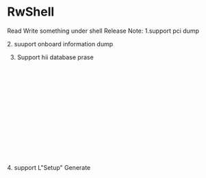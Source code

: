 # RwShell
Read Write something under shell
Release Note:
1.support pci dump


  <PciDump version="v0.1">
    <Device(00:00:00) vendor(1022)="Advanced Micro Devices, Inc. [AMD]" device(15D0)="Unknown Device Id">
      <data 00="22 10 D0 15 00 00 00 00 00 00 00 06 00 00 80 00 " />
      <data 01="00 00 00 00 00 00 00 00 00 00 00 00 00 00 00 00 " />
      <data 02="00 00 00 00 00 00 00 00 00 00 00 00 22 10 D0 15 " />
      <data 03="00 00 00 00 00 00 00 00 00 00 00 00 00 00 00 00 " />
      <data 04="00 00 00 00 00 00 00 00 80 00 00 00 10 00 80 00 " />
      <data 05="22 10 D0 15 00 00 00 00 00 00 00 00 00 00 00 00 " />
      <data 06="00 00 00 00 14 97 FF FF 00 00 00 00 00 00 00 00 " />
      <data 07="00 00 00 00 00 00 00 00 00 00 00 00 00 00 00 00 " />
      <data 08="00 00 00 00 08 01 00 00 00 00 00 00 00 00 00 00 " />
      <data 09="00 00 00 E0 00 00 00 00 00 00 00 00 00 00 00 00 " />
      <data 0A="00 00 00 00 14 97 FF FF 00 00 00 00 00 00 00 00 " />
      <data 0B="00 00 00 00 00 00 00 00 1C A8 05 00 03 00 00 00 " />
      <data 0C="00 00 00 00 00 00 00 00 14 97 FF FF 00 00 00 00 " />
      <data 0D="00 00 00 00 14 97 FF FF 00 00 00 00 00 00 00 00 " />
      <data 0E="46 00 30 01 00 00 00 00 00 00 00 00 00 00 00 00 " />
      <data 0F="00 00 00 00 00 80 80 00 00 00 00 00 14 97 FF FF " />
      <ssid svid="1022" sdid="15D0" />
      <control IO="-" Mem="-" BusMaster="-" SpecCycle="-" MemInv="-" VGASnoop="-" ParErr="-" Stepping="-" SERR="-" FastB2B="-" DisINTx="-" />
      <status Cap="-" 66MHz="-" UDF="-" FastB2B="-" ParErr="-" DEVSEL="fast" STAbort="-" RTAbort="-" RMAbort="-" SERR="-" PERR="-" INTx="-" />
      <interrupt IntLine="0" IntIRQ="0" />
    </Device(00:00:00)>
2. suuport onboard information dump
<Dump email="tanktang2018@hotmail.com" aurthor="tank">
  <MainboardInfoDump version="v0.1">
    <BIOS Version="M33KT1BS" date="01/14/2020" />
    <EC Version="00.04" />
    <CPU name="AMD Ryzen 5 PRO 3500U w/ Radeon Vega Mobile Gfx" />
    <Memory>
      <Mem BankLocator="P0 CHANNEL A" Manufacturer="Hynix" PartNum="HMA851S6CJR6N-XN    " Size="4096 MB" />
      <Mem BankLocator="P0 CHANNEL B" Manufacturer="Hynix" PartNum="HMA851S6CJR6N-XN    " Size="4096 MB" />
    </Memory>
    <Storage>
      <NVME Description="UMIS RPJTJ128MEE1MWX" />
      <NVME Description="KXG6AZNV256G TOSHIBA" />
    </Storage>
  </MainboardInfoDump>
  
3. Support hii database prase
 <formset id="D1405D16-7AFC-4695-BB12-41459D3695A2" name="Network Stack Configuration">
      <form id="0x0001" name="Network Stack Configuration">
        <question id="0x0001" name="Network Stack" type="oneof" radix="unsinged dec" len="0x01">
          <help info="Enable/Disable UEFI Network Stack" />
          <current value="0x01" />
          <option value="0x00" name="Disabled" />
          <option value="0x01" name="Enabled" />
        </question>
        <question id="0x0002" name="Ipv4 PXE Support" type="oneof" radix="unsinged dec" len="0x01">
          <help info="Enable/Disable IPv4 PXE boot support. If disabled, IPv4 PXE boot support will not be available." />
          <current value="0x01" />
          <option value="0x00" name="Disabled" />
          <option value="0x01" name="Enabled" />
        </question>
        <question id="0x0003" name="Ipv4 HTTP Support" type="oneof" radix="unsinged dec" len="0x01">
          <help info="Enable/Disable IPv4 HTTP boot support. If disabled, IPv4 HTTP boot support will not be available." />
          <current value="0x00" />
          <option value="0x00" name="Disabled" />
          <option value="0x01" name="Enabled" />
        </question>
        <question id="0x0004" name="Ipv6 PXE Support" type="oneof" radix="unsinged dec" len="0x01">
          <help info="Enable/Disable IPv6 PXE boot support. If disabled, IPv6 PXE boot support will not be available." />
          <current value="0x01" />
          <option value="0x00" name="Disabled" />
          <option value="0x01" name="Enabled" />
        </question>
        <question id="0x0005" name="Ipv6 HTTP Support" type="oneof" radix="unsinged dec" len="0x01">
          <help info="Enable/Disable IPv6 HTTP boot support. If disabled, IPv6 HTTP boot support will not be available." />
          <current value="0x00" />
          <option value="0x00" name="Disabled" />
          <option value="0x01" name="Enabled" />
        </question>
        <question id="0x0006" name="IPSEC Certificate" type="oneof" radix="unsinged dec" len="0x01">
          <help info="Support to Enable/Disable IPSEC certificate for Ikev." />
          <current value="0x00" />
          <option value="0x00" name="Disabled" />
          <option value="0x01" name="Enabled" />
        </question>
        <question id="0x0007" name="PXE boot wait time" type="numeric" radix="unsinged dec" len="0x01" min="0x00" max="0x05" step="0x01">
          <help info="Wait time in seconds to press ESC key to abort the PXE boot. Use either +/- or numeric keys to set the value." />
          <current value="0x00" />
        </question>
        <question id="0x0008" name="Media detect count" type="numeric" radix="unsinged dec" len="0x01" min="0x01" max="0x32" step="0x01">
          <help info="Number of times the presence of media will be checked. Use either +/- or numeric keys to set the value." />
          <current value="0x00" />
        </question>
      </form>
    </formset>
4. support L"Setup" Generate
  <VarStore name="Setup" size="0x01BE" guid="EC87D643-EBA4-4BB5-A1E5-3F3E36B20DA9">
    <data L00="01 01 00 00 00 00 01 02 01 00 00 02 00 01 00 01 " />
    <data L01="00 00 01 00 01 03 00 00 00 01 00 01 00 00 00 00 " />
    <data L02="00 00 00 01 01 00 00 01 00 01 00 01 00 00 01 00 " />
    <data L03="00 00 00 00 00 01 01 00 00 00 00 00 01 01 00 00 " />
    <data L04="00 00 00 00 00 00 01 01 01 01 01 01 01 0F 01 00 " />
    <data L05="01 00 00 00 00 00 01 00 00 00 00 00 00 00 00 00 " />
    <data L06="00 00 00 00 02 01 00 00 01 02 00 01 01 00 01 01 " />
    <data L07="00 00 00 00 00 01 02 01 01 01 01 02 01 01 01 00 " />
    <data L08="00 00 01 02 00 00 00 00 01 00 00 00 00 01 00 03 " />
    <data L09="00 02 01 01 00 00 00 02 00 00 01 00 00 00 01 02 " />
    <data L0A="00 00 00 00 00 00 00 00 00 00 00 00 01 01 01 01 " />
    <data L0B="01 01 01 01 00 01 FF 04 00 00 0F 00 00 FF 01 01 " />
    <data L0C="00 00 01 01 FF FF FF FF FF FF FF FF FF FF FF 00 " />
    <data L0D="FF FF FF FF FF FF FF FF FF FF FF FF FF FF 00 FF " />
    <data L0E="FF FF FF FF FF FF FF FF FF FF FF FF FF FF FF 00 " />
    <data L0F="FF 00 FF FF 00 00 00 FF FF FF FF FF FF FF FF FF " />
    <data L10="FF FF FF FF FF FF FF FF FF FF FF FF 01 FF FF FF " />
    <data L11="FF FF 00 00 FF FF FF FF FF 01 FF FF 00 01 00 00 " />
    <data L12="00 01 FF FF FF FF FF FF FF FF FF FF FF FF FF FF " />
    <data L13="FF FF FF FF FF FF FF FF FF FF 00 01 00 00 00 00 " />
    <data L14="00 07 08 01 01 01 01 01 01 00 01 00 01 00 00 00 " />
    <data L15="02 07 00 00 00 00 00 01 00 02 00 01 01 01 01 01 " />
    <data L16="01 00 00 00 00 00 00 00 00 00 00 00 00 00 00 00 " />
    <data L17="00 00 00 00 00 00 00 00 00 00 00 00 00 00 00 00 " />
    <data L18="00 01 01 01 00 00 00 00 00 00 00 00 00 00 01 01 " />
    <data L19="00 00 00 00 00 01 02 01 01 01 00 00 02 01 00 00 " />
    <data L1A="00 00 00 00 00 00 00 00 00 00 00 00 00 00 00 00 " />
    <data L1B="00 00 00 00 00 00 00 00 00 00 00 00 00 00 53 00 " />
    <Item Offset="0000" value="0x01" size="0x01" name="Bootup NumLock State" />
    <Item Offset="0001" value="0x01" size="0x01" name="Wireless LAN Access" />
    <Item Offset="0002" value="0x00" size="0x01" name="HTTPs Support" />
    <Item Offset="0003" value="0x00" size="0x01" name="Wireless LAN PXE boot" />
    <Rsvd Offset="0004" value="0x00" />
    <Rsvd Offset="0005" value="0x00" />
    <Item Offset="0006" value="0x01" size="0x01" name="Wake on LAN" />
    <Item Offset="0007" value="0x02" size="0x01" name="After Power Loss" />
    <Item Offset="0008" value="0x01" size="0x01" name="Performance Mode" />
    <Rsvd Offset="0009" value="0x00" />
    <Rsvd Offset="000A" value="0x00" />
    <Item Offset="000B" value="0x02" size="0x01" name="Wake from Serial Port Ring" />
    <Rsvd Offset="000C" value="0x00" />
    <Item Offset="000D" value="0x01" size="0x01" name="PSU Over load Warning" />
    <Item Offset="000E" value="0x00" size="0x01" name="Enhanced Power Saving Mode" />
    <Item Offset="000F" value="0x01" size="0x01" name="Smart Power On" />
    <Item Offset="0010" value="0x00" size="0x01" name="Access Security Settings" />
    <Item Offset="0011" value="0x00" size="0x01" name="Remote Set SMP" />
    <Item Offset="0012" value="0x01" size="0x01" name="Allow Jumper Clear SVP" />
    <Rsvd Offset="0013" value="0x00" />
    <Item Offset="0014" value="0x01" size="0x01" name="Secure Roll Back Prevention" />
    <Item Offset="0015" value="0x03" size="0x01" name="Max Password Attempts" />
    <Item Offset="0016" value="0x00" size="0x01" name="Custom Password Mode" />
    <Item Offset="0017" value="0x00" size="0x01" name="Password Change Time" />
    <Item Offset="0018" value="0x00" size="0x01" name="Require SVP when Flashing" />
    <Item Offset="0019" value="0x01" size="0x01" name="BIOS Password At System Boot" />
    <Item Offset="001A" value="0x00" size="0x01" name="BIOS Password At Reboot" />
    <Item Offset="001B" value="0x01" size="0x01" name="POP Changeable by User" />
    <Item Offset="001C" value="0x00" size="0x01" name="BIOS Password At Boot Device List" />
    <Item Offset="001D" value="0x00" size="0x01" name="Smart USB Protection" />
    <Item Offset="001E" value="0x00" size="0x01" name="Device Guard" />
    <Item Offset="001F" value="0x00" size="0x01" name="Credential Guard" />
    <Rsvd Offset="0020" value="0x00" />
    <Item Offset="0021" value="0x00" size="0x01" name="Cover Tamper Detected" />
    <Item Offset="0022" value="0x00" size="0x01" name="Configuration Change Detection" />
    <Item Offset="0023" value="0x01" size="0x01" name="Password Count Exceeded Error" />
    <Item Offset="0024" value="0x01" size="0x01" name="Require HDP on System Boot" />
    <Rsvd Offset="0025" value="0x00" />
    <Rsvd Offset="0026" value="0x00" />
    <Item Offset="0027" value="0x01" size="0x01" name="Absolute Persistence Module" />
    <Rsvd Offset="0028" value="0x00" />
    <Item Offset="0029" value="0x01" size="0x01" name="To diagnose hardware" />
    <Rsvd Offset="002A" value="0x00" />
    <Item Offset="002B" value="0x01" size="0x01" name="Windows UEFI Firmware Update" />
    <Rsvd Offset="002C" value="0x00" />
    <Rsvd Offset="002D" value="0x00" />
    <Item Offset="002E" value="0x01" size="0x01" name="Quick Boot" />
    <Item Offset="002F" value="0x00" size="0x01" name="Floppyless Operation" />
    <Item Offset="0030" value="0x00" size="0x01" name="Keyboardless Operation" />
    <Item Offset="0031" value="0x00" size="0x01" name="USB Enumeration Delay" />
    <Item Offset="0032" value="0x00" size="0x01" name="Boot Priority " />
    <Item Offset="0033" value="0x00" size="0x01" name="Option Keys Display" />
    <Item Offset="0034" value="0x00" size="0x01" name="Option Keys Display Style" />
    <Item Offset="0035" value="0x01" size="0x01" name="Startup Device Menu Prompt" />
    <Item Offset="0036" value="0x01" size="0x01" name="Quiet Boot" />
    <Item Offset="0037" value="0x00" size="0x01" name="Serial Number Style" />
    <Item Offset="0038" value="0x00" size="0x01" name="Display Logo" />
    <Item Offset="0039" value="0x00" size="0x01" name="BGRT" />
    <Item Offset="003A" value="0x00" size="0x01" name="Resolution" />
    <Item Offset="003B" value="0x00" size="0x01" name="OEM Logo Feature Support" />
    <Item Offset="003C" value="0x01" size="0x01" name="Fast Boot" />
    <Item Offset="003D" value="0x01" size="0x01" name="OS Optimized Defaults" />
    <Rsvd Offset="003E" value="0x00" />
    <Rsvd Offset="003F" value="0x00" />
    <Rsvd Offset="0040" value="0x00" />
    <Rsvd Offset="0041" value="0x00" />
    <Rsvd Offset="0042" value="0x00" />
    <Rsvd Offset="0043" value="0x00" />
    <Item Offset="0044" value="0x00" size="0x01" name="Set Minimum Length" />
    <Item Offset="0045" value="0x00" size="0x01" name="Set Strong Password" />
    <Item Offset="0046" value="0x01" size="0x01" name="USB Port Access" />
    <Item Offset="0047" value="0x01" size="0x01" name="Front USB Ports" />
    <Item Offset="0048" value="0x01" size="0x01" name="Rear USB Ports" />
    <Item Offset="0049" value="0x01" size="0x01" name="Internal Speaker" />
    <Item Offset="004A" value="0x01" size="0x01" name="Onboard Ethernet Controller" />
    <Item Offset="004B" value="0x01" size="0x01" name="Bluetooth" />
    <Item Offset="004C" value="0x01" size="0x01" name="AMD Secure Virtual Machine" />
    <Item Offset="004D" value="0x0F" size="0x01" name="IOMMU" />
    <Item Offset="004E" value="0x01" size="0x01" name="C State Support" />
    <Item Offset="004F" value="0x00" size="0x01" name="DASH Support" />
    <Item Offset="0050" value="0x01" size="0x01" name="Console Redirection Terminal Type" />
    <Item Offset="0051" value="0x00" size="0x01" name="Windows Modern Standby" />
    <Item Offset="0052" value="0x00" size="0x01" name="Set Password Encryption Algorithm" />
    <Rsvd Offset="0053" value="0x00" />
    <Item Offset="0054" value="0x00" size="0x01" name="Lenovo Cloud Services" />
    <Item Offset="0055" value="0x00" size="0x01" name="HTTPs Boot" />
    <Item Offset="0056" value="0x01" size="0x01" name="Block SID Authentication" />
    <Rsvd Offset="0057" value="0x00" />
    <Rsvd Offset="0058" value="0x00" />
    <Rsvd Offset="0059" value="0x00" />
    <Rsvd Offset="005A" value="0x00" />
    <Rsvd Offset="005B" value="0x00" />
    <Rsvd Offset="005C" value="0x00" />
    <Rsvd Offset="005D" value="0x00" />
    <Rsvd Offset="005E" value="0x00" />
    <Rsvd Offset="005F" value="0x00" />
    <Rsvd Offset="0060" value="0x00" />
    <Item Offset="0061" value="0x00" size="0x01" name="Fast Boot" />
    <Item Offset="0062" value="0x00" size="0x01" name="SATA Support" />
    <Item Offset="0063" value="0x00" size="0x01" name="VGA Support" />
    <Item Offset="0064" value="0x02" size="0x01" name="USB Support" />
    <Item Offset="0065" value="0x01" size="0x01" name="PS2 Devices Support" />
    <Item Offset="0066" value="0x00" size="0x01" name="Redirection Support" />
    <Item Offset="0067" value="0x00" size="0x01" name="Network Stack Driver Support" />
    <Item Offset="0068" value="0x01" size="0x01" name="NVMe Support" />
    <Item Offset="0069" value="0x02" size="0x01" name="Security Chip 1.2" />
    <Item Offset="006A" value="0x00" size="0x01" name="Clear TCG Security Feature" />
    <Rsvd Offset="006B" value="0x01" />
    <Rsvd Offset="006C" value="0x01" />
    <Rsvd Offset="006D" value="0x00" />
    <Item Offset="006E" value="0x01" size="0x01" name="Security Device Support" />
    <Rsvd Offset="006F" value="0x01" />
    <Rsvd Offset="0070" value="0x00" />
    <Rsvd Offset="0071" value="0x00" />
    <Rsvd Offset="0072" value="0x00" />
    <Rsvd Offset="0073" value="0x00" />
    <Rsvd Offset="0074" value="0x00" />
    <Rsvd Offset="0075" value="0x01" />
    <Item Offset="0076" value="0x02" size="0x01" name="TPM2.0 UEFI Spec Version" />
    <Item Offset="0077" value="0x01" size="0x01" name="Platform Hierarchy" />
    <Item Offset="0078" value="0x01" size="0x01" name="Storage Hierarchy" />
    <Item Offset="0079" value="0x01" size="0x01" name="Endorsement Hierarchy" />
    <Item Offset="007A" value="0x01" size="0x01" name="TPM 20 InterfaceType" />
    <Item Offset="007B" value="0x02" size="0x01" name="Device Select" />
    <Item Offset="007C" value="0x01" size="0x01" name="PH Randomization" />
    <Rsvd Offset="007D" value="0x01" />
    <Rsvd Offset="007E" value="0x01" />
    <Rsvd Offset="007F" value="0x00" />
    <Rsvd Offset="0080" value="0x00" />
    <Rsvd Offset="0081" value="0x00" />
    <Item Offset="0082" value="0x01" size="0x01" name="SHA-1 PCR Bank" />
    <Item Offset="0083" value="0x02" size="0x01" name="SHA256 PCR Bank" />
    <Item Offset="0084" value="0x00" size="0x01" name="SHA384 PCR Bank" />
    <Item Offset="0085" value="0x00" size="0x01" name="SHA512 PCR Bank" />
    <Item Offset="0086" value="0x00" size="0x01" name="SM3_256 PCR Bank" />
    <Rsvd Offset="0087" value="0x00" />
    <Item Offset="0088" value="0x01" size="0x01" name="Physical Presence Spec Version" />
    <Item Offset="0089" value="0x00" size="0x01" name="Disable Block Sid" />
    <Rsvd Offset="008A" value="0x00" />
    <Rsvd Offset="008B" value="0x00" />
    <Item Offset="008C" value="0x00" size="0x01" name="Physical Presence for Provisioning" />
    <Item Offset="008D" value="0x01" size="0x01" name="Physical Presence for Clear" />
    <Item Offset="008E" value="0x00" size="0x01" name="Physical Presence for Clear" />
    <Rsvd Offset="008F" value="0x03" />
    <Rsvd Offset="0090" value="0x00" />
    <Item Offset="0091" value="0x02" size="0x01" name="AMD fTPM switch" />
    <Item Offset="0092" value="0x01" size="0x01" name="Erase fTPM NV for factory reset" />
    <Item Offset="0093" value="0x01" size="0x01" name="Thermal Policy" />
    <Rsvd Offset="0094" value="0x00" />
    <Rsvd Offset="0095" value="0x00" />
    <Item Offset="0096" value="0x00" size="0x01" name="Enable ACPI Auto Configuration" />
    <Item Offset="0097" value="0x0002" size="0x02" name="ACPI Sleep State" />
    <Rsvd Offset="0098" value="0x00" />
    <Item Offset="0099" value="0x00" size="0x01" name="Lock Legacy Resources" />
    <Item Offset="009A" value="0x01" size="0x01" name="Enable Hibernation" />
    <Rsvd Offset="009B" value="0x00" />
    <Rsvd Offset="009C" value="0x00" />
    <Rsvd Offset="009D" value="0x00" />
    <Item Offset="009E" value="0x01" size="0x01" name="OnChip SATA Channel" />
    <Item Offset="009F" value="0x02" size="0x01" name="OnChip SATA Type" />
    <Item Offset="00A0" value="0x00" size="0x01" name="RAID Type" />
    <Rsvd Offset="00A1" value="0x00" />
    <Rsvd Offset="00A2" value="0x00" />
    <Rsvd Offset="00A3" value="0x00" />
    <Rsvd Offset="00A4" value="0x00" />
    <Rsvd Offset="00A5" value="0x00" />
    <Rsvd Offset="00A6" value="0x00" />
    <Rsvd Offset="00A7" value="0x00" />
    <Rsvd Offset="00A8" value="0x00" />
    <Rsvd Offset="00A9" value="0x00" />
    <Rsvd Offset="00AA" value="0x00" />
    <Rsvd Offset="00AB" value="0x00" />
    <Item Offset="00AC" value="0x01" size="0x01" name="XHCI0 Port 0 " />
    <Item Offset="00AD" value="0x01" size="0x01" name="XHCI0 Port 1 " />
    <Item Offset="00AE" value="0x01" size="0x01" name="XHCI0 Port 2" />
    <Item Offset="00AF" value="0x01" size="0x01" name="XHCI0 Port 3" />
    <Item Offset="00B0" value="0x01" size="0x01" name="XHCI0 Port 4" />
    <Item Offset="00B1" value="0x01" size="0x01" name="XHCI0 Port 5" />
    <Item Offset="00B2" value="0x01" size="0x01" name="XHCI1 Port 0 " />
    <Item Offset="00B3" value="0x01" size="0x01" name="XHCI1 Port 1 " />
    <Rsvd Offset="00B4" value="0x00" />
    <Item Offset="00B5" value="0x01" size="0x01" name="IR Config" />
    <Item Offset="00B6" value="0xFF" size="0x01" name="SD Mode" />
    <Rsvd Offset="00B7" value="0x04" />
    <Rsvd Offset="00B8" value="0x00" />
    <Rsvd Offset="00B9" value="0x00" />
    <Rsvd Offset="00BA" value="0x0F" />
    <Rsvd Offset="00BB" value="0x00" />
    <Rsvd Offset="00BC" value="0x00" />
    <Item Offset="00BD" value="0xFF" size="0x01" name="GPIO Devices Support" />
    <Item Offset="00BE" value="0x01" size="0x01" name="I2C 0 Enable" />
    <Item Offset="00BF" value="0x01" size="0x01" name="I2C 1 Enable" />
    <Item Offset="00C0" value="0x00" size="0x01" name="I2C 2 Enable" />
    <Item Offset="00C1" value="0x00" size="0x01" name="I2C 3 Enable" />
    <Item Offset="00C2" value="0x01" size="0x01" name="Uart 0 Enable" />
    <Item Offset="00C3" value="0x01" size="0x01" name="Uart 1 Enable" />
    <Item Offset="00C4" value="0xFF" size="0x01" name="AB Clock Gating" />
    <Item Offset="00C5" value="0xFF" size="0x01" name="PCIB Clock Run" />
    <Item Offset="00C6" value="0xFF" size="0x01" name="ESATA Port On Port 0" />
    <Item Offset="00C7" value="0xFF" size="0x01" name="ESATA Port On Port 1" />
    <Rsvd Offset="00C8" value="0xFF" />
    <Rsvd Offset="00C9" value="0xFF" />
    <Rsvd Offset="00CA" value="0xFF" />
    <Rsvd Offset="00CB" value="0xFF" />
    <Rsvd Offset="00CC" value="0xFF" />
    <Rsvd Offset="00CD" value="0xFF" />
    <Item Offset="00CE" value="0xFF" size="0x01" name="SATA Power On Port 0" />
    <Item Offset="00CF" value="0x00" size="0x01" name="SATA Power On Port 1" />
    <Rsvd Offset="00D0" value="0xFF" />
    <Rsvd Offset="00D1" value="0xFF" />
    <Rsvd Offset="00D2" value="0xFF" />
    <Rsvd Offset="00D3" value="0xFF" />
    <Rsvd Offset="00D4" value="0xFF" />
    <Rsvd Offset="00D5" value="0xFF" />
    <Item Offset="00D6" value="0xFF" size="0x01" name="SATA Port 0 MODE" />
    <Item Offset="00D7" value="0xFF" size="0x01" name="SATA Port 1 MODE" />
    <Rsvd Offset="00D8" value="0xFF" />
    <Rsvd Offset="00D9" value="0xFF" />
    <Rsvd Offset="00DA" value="0xFF" />
    <Rsvd Offset="00DB" value="0xFF" />
    <Rsvd Offset="00DC" value="0xFF" />
    <Rsvd Offset="00DD" value="0xFF" />
    <Item Offset="00DE" value="0x00" size="0x01" name="SATA Drive x Hot-Plug Support" />
    <Rsvd Offset="00DF" value="0xFF" />
    <Rsvd Offset="00E0" value="0xFF" />
    <Item Offset="00E1" value="0xFF" size="0x01" name="SATA MAXGEN2 CAP OPTION" />
    <Item Offset="00E2" value="0xFF" size="0x01" name="SATA CLK Mode Option" />
    <Item Offset="00E3" value="0xFF" size="0x01" name="Aggressive Link PM Capability" />
    <Item Offset="00E4" value="0xFF" size="0x01" name="Port Multiplier Capability" />
    <Item Offset="00E5" value="0xFF" size="0x01" name="SATA Ports Auto Clock Control" />
    <Item Offset="00E6" value="0xFF" size="0x01" name="SATA Partial State Capability" />
    <Item Offset="00E7" value="0xFF" size="0x01" name="SATA FIS Based Switching" />
    <Item Offset="00E8" value="0xFF" size="0x01" name="SATA Command Completion Coalescing Support" />
    <Item Offset="00E9" value="0xFF" size="0x01" name="SATA Slumber State Capability" />
    <Item Offset="00EA" value="0xFF" size="0x01" name="SATA MSI Capability Support" />
    <Item Offset="00EB" value="0xFF" size="0x01" name="SATA Target Support 8 Devices" />
    <Item Offset="00EC" value="0xFF" size="0x01" name="Generic Mode" />
    <Item Offset="00ED" value="0xFF" size="0x01" name="SATA AHCI Enclosure" />
    <Item Offset="00EE" value="0xFF" size="0x01" name="SATA SGPIO 0" />
    <Rsvd Offset="00EF" value="0x00" />
    <Item Offset="00F0" value="0xFF" size="0x01" name="SATA PHY PLL" />
    <Rsvd Offset="00F1" value="0x00" />
    <Rsvd Offset="00F2" value="0xFF" />
    <Item Offset="00F3" value="0xFF" size="0x01" name="Clock Interrupt Tag" />
    <Rsvd Offset="00F4" value="0x00" />
    <Rsvd Offset="00F5" value="0x00" />
    <Rsvd Offset="00F6" value="0x00" />
    <Rsvd Offset="00F7" value="0xFF" />
    <Item Offset="00F8" value="0xFF" size="0x01" name="SPI Read Mode" />
    <Item Offset="00F9" value="0xFF" size="0x01" name="SPI Normal Speed" />
    <Item Offset="00FA" value="0xFF" size="0x01" name="SPI Fast Read Speed" />
    <Rsvd Offset="00FB" value="0xFF" />
    <Rsvd Offset="00FC" value="0xFF" />
    <Item Offset="00FD" value="0xFF" size="0x01" name="I2C 0 D3 Support" />
    <Item Offset="00FE" value="0xFF" size="0x01" name="I2C 1 D3 Support" />
    <Item Offset="00FF" value="0xFF" size="0x01" name="I2C 2 D3 Support" />
    <Item Offset="0100" value="0xFF" size="0x01" name="I2C 3 D3 Support" />
    <Item Offset="0101" value="0xFF" size="0x01" name="I2C 4 D3 Support" />
    <Item Offset="0102" value="0xFF" size="0x01" name="I2C 5 D3 Support" />
    <Item Offset="0103" value="0xFF" size="0x01" name="UART 0 D3 Support" />
    <Item Offset="0104" value="0xFF" size="0x01" name="UART 1 D3 Support" />
    <Item Offset="0105" value="0xFF" size="0x01" name="UART 2 D3 Support" />
    <Item Offset="0106" value="0xFF" size="0x01" name="UART 3 D3 Support" />
    <Item Offset="0107" value="0xFF" size="0x01" name="SATA D3 Support" />
    <Item Offset="0108" value="0xFF" size="0x01" name="EHCI D3 Support" />
    <Item Offset="0109" value="0xFF" size="0x01" name="XHCI D3 Support" />
    <Item Offset="010A" value="0xFF" size="0x01" name="SD D3 Support" />
    <Item Offset="010B" value="0xFF" size="0x01" name="S0I3" />
    <Rsvd Offset="010C" value="0x01" />
    <Item Offset="010D" value="0xFF" size="0x01" name="SB Clock Spread Spectrum" />
    <Item Offset="010E" value="0xFF" size="0x01" name="HPET In SB" />
    <Item Offset="010F" value="0xFF" size="0x01" name="MsiDis in HPET" />
    <Item Offset="0110" value="0xFF" size="0x01" name="_OSC For PCI0" />
    <Rsvd Offset="0111" value="0xFF" />
    <Rsvd Offset="0112" value="0x00" />
    <Rsvd Offset="0113" value="0x00" />
    <Rsvd Offset="0114" value="0xFF" />
    <Rsvd Offset="0115" value="0xFF" />
    <Rsvd Offset="0116" value="0xFF" />
    <Rsvd Offset="0117" value="0xFF" />
    <Rsvd Offset="0118" value="0xFF" />
    <Rsvd Offset="0119" value="0x01" />
    <Item Offset="011A" value="0xFF" size="0x01" name="Restore On AC Power Loss" />
    <Item Offset="011B" value="0xFF" size="0x01" name="GPP Serial Debug Bus Enable" />
    <Rsvd Offset="011C" value="0x00" />
    <Item Offset="011D" value="0x01" size="0x01" name="Onboard PCIE LAN PXE ROM" />
    <Rsvd Offset="011E" value="0x00" />
    <Rsvd Offset="011F" value="0x00" />
    <Rsvd Offset="0120" value="0x00" />
    <Item Offset="0121" value="0x01" size="0x01" name="Pcie Port Control" />
    <Item Offset="0122" value="0xFF" size="0x01" name="Device 1 Fun 7" />
    <Item Offset="0123" value="0xFF" size="0x01" name="Device 1 Fun 3" />
    <Item Offset="0124" value="0xFF" size="0x01" name="Device 1 Fun 2" />
    <Item Offset="0125" value="0xFF" size="0x01" name="Device 1 Fun 5" />
    <Item Offset="0126" value="0xFF" size="0x01" name="Device 1 Fun 4" />
    <Item Offset="0127" value="0xFF" size="0x01" name="Device5" />
    <Item Offset="0128" value="0xFF" size="0x01" name="Device6" />
    <Item Offset="0129" value="0xFF" size="0x01" name="Device7" />
    <Item Offset="012A" value="0xFF" size="0x01" name="ASPM Mode Control" />
    <Item Offset="012B" value="0xFF" size="0x01" name="ASPM Mode Control" />
    <Item Offset="012C" value="0xFF" size="0x01" name="ASPM Mode Control" />
    <Item Offset="012D" value="0xFF" size="0x01" name="ASPM Mode Control" />
    <Item Offset="012E" value="0xFF" size="0x01" name="ASPM Mode Control" />
    <Item Offset="012F" value="0xFF" size="0x01" name="ASPM Mode Control" />
    <Item Offset="0130" value="0xFF" size="0x01" name="ASPM Mode Control" />
    <Item Offset="0131" value="0xFF" size="0x01" name="ASPM Mode Control" />
    <Item Offset="0132" value="0xFF" size="0x01" name="Hotplug Mode Control" />
    <Item Offset="0133" value="0xFF" size="0x01" name="Hotplug Mode Control" />
    <Item Offset="0134" value="0xFF" size="0x01" name="Hotplug Mode Control" />
    <Item Offset="0135" value="0xFF" size="0x01" name="Hotplug Mode Control" />
    <Item Offset="0136" value="0xFF" size="0x01" name="Hotplug Mode Control" />
    <Item Offset="0137" value="0xFF" size="0x01" name="Hotplug Mode Control" />
    <Item Offset="0138" value="0xFF" size="0x01" name="Hotplug Mode Control" />
    <Item Offset="0139" value="0xFF" size="0x01" name="Hotplug Mode Control" />
    <Item Offset="013A" value="0x00" size="0x01" name="ASF Support" />
    <Item Offset="013B" value="0x01" size="0x01" name="ASF BIOS Mode" />
    <Item Offset="013C" value="0x00" size="0x01" name="ASF WatchDog Timer" />
    <Item Offset="013D" value="0x0000" size="0x02" name="WatchDog Timer : BIOS" />
    <Rsvd Offset="013E" value="0x00" />
    <Item Offset="013F" value="0x0000" size="0x02" name="WatchDog Timer : OS" />
    <Rsvd Offset="0140" value="0x00" />
    <Item Offset="0141" value="0x07" size="0x01" name="Bits per second" />
    <Item Offset="0142" value="0x08" size="0x01" name="Data Bits" />
    <Item Offset="0143" value="0x01" size="0x01" name="Parity" />
    <Item Offset="0144" value="0x01" size="0x01" name="Stop Bits" />
    <Item Offset="0145" value="0x01" size="0x01" name="Flow Control" />
    <Item Offset="0146" value="0x01" size="0x01" name="Console Redirection" />
    <Item Offset="0147" value="0x01" size="0x01" name="Terminal Type" />
    <Item Offset="0148" value="0x01" size="0x01" name="VT-UTF8 Combo Key Support" />
    <Item Offset="0149" value="0x00" size="0x01" name="Recorder Mode" />
    <Item Offset="014A" value="0x01" size="0x01" name="Resolution 100x31" />
    <Rsvd Offset="014B" value="0x00" />
    <Item Offset="014C" value="0x01" size="0x01" name="Putty KeyPad" />
    <Rsvd Offset="014D" value="0x00" />
    <Item Offset="014E" value="0x00" size="0x01" name="Console Redirection" />
    <Item Offset="014F" value="0x00" size="0x01" name="Out-of-Band Mgmt Port" />
    <Item Offset="0150" value="0x02" size="0x01" name="Terminal Type" />
    <Item Offset="0151" value="0x07" size="0x01" name="Bits per second" />
    <Item Offset="0152" value="0x00" size="0x01" name="Flow Control" />
    <Rsvd Offset="0153" value="0x00" />
    <Rsvd Offset="0154" value="0x00" />
    <Rsvd Offset="0155" value="0x00" />
    <Rsvd Offset="0156" value="0x00" />
    <Item Offset="0157" value="0x01" size="0x01" name="PSS Support" />
    <Item Offset="0158" value="0x00" size="0x01" name="PSTATE Adjustment" />
    <Rsvd Offset="0159" value="0x02" />
    <Item Offset="015A" value="0x00" size="0x01" name="PPC Adjustment" />
    <Item Offset="015B" value="0x01" size="0x01" name="SVM Mode" />
    <Item Offset="015C" value="0x01" size="0x01" name="NX Mode" />
    <Item Offset="015D" value="0x01" size="0x01" name="C6 Mode" />
    <Item Offset="015E" value="0x01" size="0x01" name="CPB Mode" />
    <Rsvd Offset="015F" value="0x01" />
    <Rsvd Offset="0160" value="0x01" />
    <Item Offset="0161" value="0x00" size="0x01" name="STIBP Status" />
    <Rsvd Offset="0162" value="0x00" />
    <Rsvd Offset="0163" value="0x00" />
    <Rsvd Offset="0164" value="0x00" />
    <Rsvd Offset="0165" value="0x00" />
    <Rsvd Offset="0166" value="0x00" />
    <Rsvd Offset="0167" value="0x00" />
    <Rsvd Offset="0168" value="0x00" />
    <Rsvd Offset="0169" value="0x00" />
    <Rsvd Offset="016A" value="0x00" />
    <Rsvd Offset="016B" value="0x00" />
    <Rsvd Offset="016C" value="0x00" />
    <Rsvd Offset="016D" value="0x00" />
    <Rsvd Offset="016E" value="0x00" />
    <Rsvd Offset="016F" value="0x00" />
    <Rsvd Offset="0170" value="0x00" />
    <Rsvd Offset="0171" value="0x00" />
    <Rsvd Offset="0172" value="0x00" />
    <Rsvd Offset="0173" value="0x00" />
    <Rsvd Offset="0174" value="0x00" />
    <Rsvd Offset="0175" value="0x00" />
    <Rsvd Offset="0176" value="0x00" />
    <Rsvd Offset="0177" value="0x00" />
    <Rsvd Offset="0178" value="0x00" />
    <Rsvd Offset="0179" value="0x00" />
    <Rsvd Offset="017A" value="0x00" />
    <Rsvd Offset="017B" value="0x00" />
    <Rsvd Offset="017C" value="0x00" />
    <Rsvd Offset="017D" value="0x00" />
    <Rsvd Offset="017E" value="0x00" />
    <Rsvd Offset="017F" value="0x00" />
    <Rsvd Offset="0180" value="0x00" />
    <Item Offset="0181" value="0x01" size="0x01" name="Onboard Audio Controller" />
    <Item Offset="0182" value="0x01" size="0x01" name="Bank Interleaving" />
    <Item Offset="0183" value="0x01" size="0x01" name="Channel Interleaving" />
    <Item Offset="0184" value="0x00" size="0x01" name="Memory Clock" />
    <Item Offset="0185" value="0x00" size="0x01" name="Memory Clear" />
    <Rsvd Offset="0186" value="0x00" />
    <Item Offset="0187" value="0x00" size="0x01" name="Output Select" />
    <Item Offset="0188" value="0x00" size="0x01" name="Debug Port Table" />
    <Item Offset="0189" value="0x00" size="0x01" name="Debug Port Table 2" />
    <Item Offset="018A" value="0x0000" size="0x02" name="Keyboard Layout" />
    <Rsvd Offset="018B" value="0x00" />
    <Item Offset="018C" value="0x00" size="0x01" name="Select FMP Device Target" />
    <Item Offset="018D" value="0x00" size="0x01" name="CSM Support" />
    <Item Offset="018E" value="0x01" size="0x01" name="Option ROM Messages" />
    <Item Offset="018F" value="0x01" size="0x01" name="INT19 Trap Response" />
    <Rsvd Offset="0190" value="0x00" />
    <Item Offset="0191" value="0x00" size="0x01" name="HDD Connection Order" />
    <Item Offset="0192" value="0x00" size="0x01" name="GateA20 Active" />
    <Item Offset="0193" value="0x00" size="0x01" name="Boot option filter" />
    <Item Offset="0194" value="0x00" size="0x01" name="PXE Option ROM" />
    <Item Offset="0195" value="0x01" size="0x01" name="Storage" />
    <Item Offset="0196" value="0x02" size="0x01" name="Video" />
    <Item Offset="0197" value="0x01" size="0x01" name="Other PCI devices" />
    <Item Offset="0198" value="0x01" size="0x01" name="Setup Mode Select" />
    <Item Offset="0199" value="0x01" size="0x01" name="Unfreeze all devices" />
    <Item Offset="019A" value="0x00" size="0x01" name="Serial Port1 UART Type" />
    <Item Offset="019B" value="0x00" size="0x01" name="Serial Port2 UART Type" />
    <Item Offset="019C" value="0x02" size="0x01" name="Serial Port1 Address" />
    <Item Offset="019D" value="0x01" size="0x01" name="Serial Port2 Address" />
    <Rsvd Offset="019E" value="0x00" />
    <Rsvd Offset="019F" value="0x00" />
    <Rsvd Offset="01A0" value="0x00" />
    <Rsvd Offset="01A1" value="0x00" />
    <Rsvd Offset="01A2" value="0x00" />
    <Rsvd Offset="01A3" value="0x00" />
    <Rsvd Offset="01A4" value="0x00" />
    <Rsvd Offset="01A5" value="0x00" />
    <Rsvd Offset="01A6" value="0x00" />
    <Rsvd Offset="01A7" value="0x00" />
    <Rsvd Offset="01A8" value="0x00" />
    <Rsvd Offset="01A9" value="0x00" />
    <Rsvd Offset="01AA" value="0x00" />
    <Rsvd Offset="01AB" value="0x00" />
    <Rsvd Offset="01AC" value="0x00" />
    <Rsvd Offset="01AD" value="0x00" />
    <Rsvd Offset="01AE" value="0x00" />
    <Rsvd Offset="01AF" value="0x00" />
    <Rsvd Offset="01B0" value="0x00" />
    <Rsvd Offset="01B1" value="0x00" />
    <Rsvd Offset="01B2" value="0x00" />
    <Rsvd Offset="01B3" value="0x00" />
    <Rsvd Offset="01B4" value="0x00" />
    <Rsvd Offset="01B5" value="0x00" />
    <Rsvd Offset="01B6" value="0x00" />
    <Rsvd Offset="01B7" value="0x00" />
    <Rsvd Offset="01B8" value="0x00" />
    <Rsvd Offset="01B9" value="0x00" />
    <Rsvd Offset="01BA" value="0x00" />
    <Rsvd Offset="01BB" value="0x00" />
    <Rsvd Offset="01BC" value="0x00" />
    <Rsvd Offset="01BD" value="0x00" />
  </VarStore>
